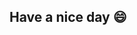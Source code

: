 <!-- ### Hi there, I'm MyeongHyun Lew - aka [DevLeti][website] 👋 -->
<!-- [![Solved.ac 프로필](http://mazassumnida.wtf/api/v2/generate_badge?boj=leti)](https://solved.ac/leti) -->

## Have a nice day 😄

<!-- ### [PORTFOLIO](https://devleti.notion.site/DevLETi-1970a7f4dfeb4543887b68a71975865a) -->

<!--
**DevLeti/DevLeti** is a ✨ _special_ ✨ repository because its `README.md` (this file) appears on your GitHub profile.

Here are some ideas to get you started:

- 🔭 I’m currently working on ...
- 🌱 I’m currently learning ...
- 👯 I’m looking to collaborate on ...
- 🤔 I’m looking for help with ...
- 💬 Ask me about ...
- 📫 How to reach me: ...
- 😄 Pronouns: ...
- ⚡ Fun fact: ...
-->

